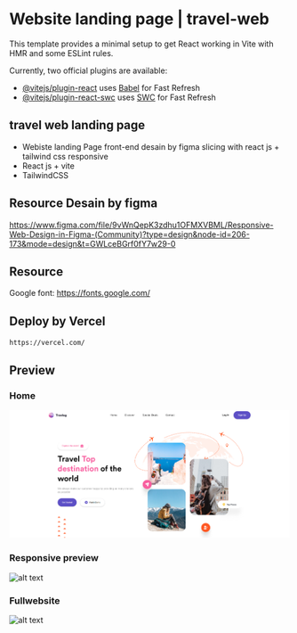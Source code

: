 # Website landing page | travel-web

This template provides a minimal setup to get React working in Vite with HMR and some ESLint rules.

Currently, two official plugins are available:

- [@vitejs/plugin-react](https://github.com/vitejs/vite-plugin-react/blob/main/packages/plugin-react/README.md) uses [Babel](https://babeljs.io/) for Fast Refresh
- [@vitejs/plugin-react-swc](https://github.com/vitejs/vite-plugin-react-swc) uses [SWC](https://swc.rs/) for Fast Refresh

## travel web landing page

- Webiste landing Page front-end desain by figma slicing with react js + tailwind css responsive
- React js + vite
- TailwindCSS

## Resource Desain by figma

https://www.figma.com/file/9vWnQepK3zdhu1OFMXVBML/Responsive-Web-Design-in-Figma-(Community)?type=design&node-id=206-173&mode=design&t=GWLceBGrf0fY7w29-0

## Resource

Google font: https://fonts.google.com/

## Deploy by Vercel

    https://vercel.com/

## Preview

### Home

![alt text](https://github.com/muslim2210/travel-web/blob/master/public/home.png?raw=true)

### Responsive preview

![alt text](https://github.com/muslim2210/travel-web/blob/master/public/preview.png?raw=true)

### Fullwebsite

![alt text](https://github.com/muslim2210/travel-web/blob/master/public/full.png?raw=true)
